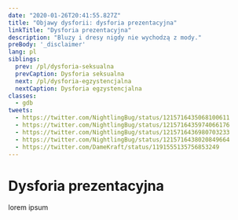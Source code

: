 ```yaml
---
date: "2020-01-26T20:41:55.827Z"
title: "Objawy dysforii: dysforia prezentacyjna"
linkTitle: "Dysforia prezentacyjna"
description: "Bluzy i dresy nigdy nie wychodzą z mody."
preBody: '_disclaimer'
lang: pl
siblings:
  prev: /pl/dysforia-seksualna
  prevCaption: Dysforia seksualna
  next: /pl/dysforia-egzystencjalna
  nextCaption: Dysforia egzystencjalna
classes:
  - gdb
tweets:
  - https://twitter.com/NightlingBug/status/1215716435068100611
  - https://twitter.com/NightlingBug/status/1215716435974066176
  - https://twitter.com/NightlingBug/status/1215716436980703233
  - https://twitter.com/NightlingBug/status/1215716438020849664
  - https://twitter.com/DameKraft/status/1191555135756853249
---
```


# Dysforia prezentacyjna

lorem ipsum
